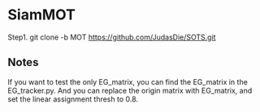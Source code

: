 # SiamMOT

Step1.  git clone -b MOT https://github.com/JudasDie/SOTS.git

## Notes
If you want to test the only EG_matrix, you can find the EG_matrix in the EG_tracker.py. And you can replace the origin matrix with EG_matrix, and set the linear assignment thresh to 0.8.







